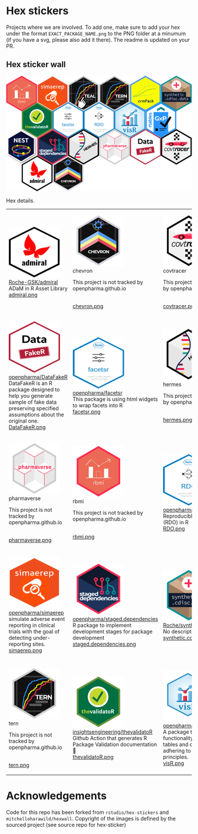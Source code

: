 
# Hex stickers

Projects where we are involved. To add one, make sure to add your hex
under the format `EXACT_PACKAGE_NAME.png` to the PNG folder at a minumum
(if you have a svg, please also add it there). The readme is updated on
your PR.

## Hex sticker wall

![](hexwall.png)

Hex details.

<table>

<tr>

<td>

<img alt="Logo for admiral" src="thumbs/admiral.png" width="139" height="139"><br /><a href="https://github.com/Roche-GSK/admiral">Roche-GSK/admiral</a>
<br />ADaM in R Asset
Library<br /><a href="PNG/admiral.png">admiral.png</a>

</td>

<td>

<img alt="Logo for chevron" src="thumbs/chevron.png" width="139" height="139"><br />chevron
<br />

<p style="color:grey">

This project is not tracked by openpharma.github.io

</p>

<br /><a href="PNG/chevron.png">chevron.png</a>

</td>

<td>

<img alt="Logo for covtracer" src="thumbs/covtracer.png" width="139" height="139"><br />covtracer
<br />

<p style="color:grey">

This project is not tracked by openpharma.github.io

</p>

<br /><a href="PNG/covtracer.png">covtracer.png</a>

</td>

<td>

<img alt="Logo for crmPack" src="thumbs/crmPack.png" width="139" height="139"><br /><a href="https://github.com/Roche/crmPack">Roche/crmPack</a>
<br />Object-Oriented Implementation of CRM
Designs<br /><a href="PNG/crmPack.png">crmPack.png</a>

</td>

</tr>

<tr>

<td>

<img alt="Logo for DataFakeR" src="thumbs/DataFakeR.png" width="139" height="139"><br /><a href="https://github.com/openpharma/DataFakeR">openpharma/DataFakeR</a>
<br />DataFakeR is an R package designed to help you generate sample of
fake data preserving specified assumptions about the original
one.<br /><a href="PNG/DataFakeR.png">DataFakeR.png</a>

</td>

<td>

<img alt="Logo for facetsr" src="thumbs/facetsr.png" width="139" height="139"><br /><a href="https://github.com/openpharma/facetsr">openpharma/facetsr</a>
<br />This package is using html widgets to wrap facets into
R<br /><a href="PNG/facetsr.png">facetsr.png</a>

</td>

<td>

<img alt="Logo for hermes" src="thumbs/hermes.png" width="139" height="139"><br />hermes
<br />

<p style="color:grey">

This project is not tracked by openpharma.github.io

</p>

<br /><a href="PNG/hermes.png">hermes.png</a>

</td>

<td>

<img alt="Logo for nest" src="thumbs/nest.png" width="139" height="139"><br />nest
<br />

<p style="color:grey">

This project is not tracked by openpharma.github.io

</p>

<br /><a href="PNG/nest.png">nest.png</a>

</td>

</tr>

<tr>

<td>

<img alt="Logo for pharmaverse" src="thumbs/pharmaverse.png" width="139" height="139"><br />pharmaverse
<br />

<p style="color:grey">

This project is not tracked by openpharma.github.io

</p>

<br /><a href="PNG/pharmaverse.png">pharmaverse.png</a>

</td>

<td>

<img alt="Logo for rbmi" src="thumbs/rbmi.png" width="139" height="139"><br />rbmi
<br />

<p style="color:grey">

This project is not tracked by openpharma.github.io

</p>

<br /><a href="PNG/rbmi.png">rbmi.png</a>

</td>

<td>

<img alt="Logo for RDO" src="thumbs/RDO.png" width="139" height="139"><br /><a href="https://github.com/openpharma/RDO">openpharma/RDO</a>
<br />Reproducible Data Objects (RDO) in R
<br /><a href="PNG/RDO.png">RDO.png</a>

</td>

<td>

<img alt="Logo for rtables" src="thumbs/rtables.png" width="139" height="139"><br /><a href="https://github.com/Roche/rtables">Roche/rtables</a>
<br />Reporting tables with
R<br /><a href="PNG/rtables.png">rtables.png</a>

</td>

</tr>

<tr>

<td>

<img alt="Logo for simaerep" src="thumbs/simaerep.png" width="139" height="139"><br /><a href="https://github.com/openpharma/simaerep">openpharma/simaerep</a>
<br />simulate adverse event reporting in clinical trials with the goal
of detecting under-reporting
sites.<br /><a href="PNG/simaerep.png">simaerep.png</a>

</td>

<td>

<img alt="Logo for staged.dependencies" src="thumbs/staged.dependencies.png" width="139" height="139"><br /><a href="https://github.com/openpharma/staged.dependencies">openpharma/staged.dependencies</a>
<br />R package to implement development stages for package
development<br /><a href="PNG/staged.dependencies.png">staged.dependencies.png</a>

</td>

<td>

<img alt="Logo for synthetic.cdisc.data" src="thumbs/synthetic.cdisc.data.png" width="139" height="139"><br /><a href="https://github.com/Roche/synthetic.cdisc.data">Roche/synthetic.cdisc.data</a>
<br />No description in
github<br /><a href="PNG/synthetic.cdisc.data.png">synthetic.cdisc.data.png</a>

</td>

<td>

<img alt="Logo for teal" src="thumbs/teal.png" width="139" height="139"><br />teal
<br />

<p style="color:grey">

This project is not tracked by openpharma.github.io

</p>

<br /><a href="PNG/teal.png">teal.png</a>

</td>

</tr>

<tr>

<td>

<img alt="Logo for tern" src="thumbs/tern.png" width="139" height="139"><br />tern
<br />

<p style="color:grey">

This project is not tracked by openpharma.github.io

</p>

<br /><a href="PNG/tern.png">tern.png</a>

</td>

<td>

<img alt="Logo for thevalidatoR" src="thumbs/thevalidatoR.png" width="139" height="139"><br /><a href="https://github.com/insightsengineering/thevalidatoR">insightsengineering/thevalidatoR</a>
<br />Github Action that generates R Package Validation documentation
🏁<br /><a href="PNG/thevalidatoR.png">thevalidatoR.png</a>

</td>

<td>

<img alt="Logo for visR" src="thumbs/visR.png" width="139" height="139"><br /><a href="https://github.com/openpharma/visR">openpharma/visR</a>
<br />A package to wrap functionality for plots, tables and diagrams
adhering to graphical
principles.<br /><a href="PNG/visR.png">visR.png</a>

</td>

</tr>

</table>

# Acknowledgements

Code for this repo has been forked from `rstudio/hex-stickers` and
`mitchelloharawild/hexwall`. Copyright of the images is defined by the
sourced project (see source repo for hex-sticker)
